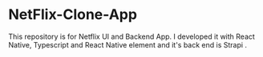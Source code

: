 # NetFlix-Clone-App
This repository is for Netflix UI and Backend App.
I developed it with React Native, Typescript and React Native element
and it's back end is Strapi .

